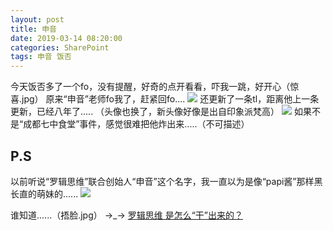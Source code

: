 ```yaml
---
layout: post
title: 申音
date: 2019-03-14 08:20:00
categories: SharePoint
tags: 申音 饭否
---
```


今天饭否多了一个fo，没有提醒，好奇的点开看看，吓我一跳，好开心（惊喜.jpg）
原来“申音”老师fo我了，赶紧回fo....
![](https://ws1.sinaimg.cn/large/6a362e2dgy1g12952cobwj20u00hcwfz.jpg)
还更新了一条tl，距离他上一条更新，已经八年了.....
（头像也换了，新头像好像是出自印象派梵高）
![](https://ws1.sinaimg.cn/large/6a362e2dgy1g129cfo2czj20u00h5jt8.jpg)
如果不是“成都七中食堂”事件，感觉很难把他炸出来.....（不可描述）

## P.S
以前听说“罗辑思维”联合创始人“申音”这个名字，我一直以为是像“papi酱”那样黑长直的萌妹的......
![](https://ws1.sinaimg.cn/large/6a362e2dgy1g129efrzbfj20dw0abdgb.jpg)

谁知道......（捂脸.jpg）
→_→
[罗辑思维 是怎么“干”出来的？](https://www.bilibili.com/video/av40058753/)
